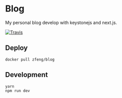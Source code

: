 # Blog

My personal blog develop with keystonejs and next.js.

<p align="left">
    <a href="https://travis-ci.org/miaowing/blog" target="_blank">
        <img src="https://travis-ci.org/miaowing/blog.svg?branch=master" alt="Travis"/>
    </a>
</p>

## Deploy

```shell
docker pull zfeng/blog
```

## Development

```shell
yarn
npm run dev
```
